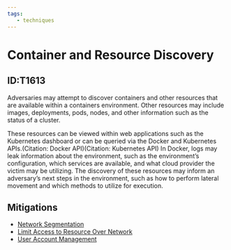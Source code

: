 ```yaml
---
tags:
   - techniques
---
```

# Container and Resource Discovery
## ID:T1613
Adversaries may attempt to discover containers and other resources that are available within a containers environment. Other resources may include images, deployments, pods, nodes, and other information such as the status of a cluster.

These resources can be viewed within web applications such as the Kubernetes dashboard or can be queried via the Docker and Kubernetes APIs.(Citation: Docker API)(Citation: Kubernetes API) In Docker, logs may leak information about the environment, such as the environment’s configuration, which services are available, and what cloud provider the victim may be utilizing. The discovery of these resources may inform an adversary’s next steps in the environment, such as how to perform lateral movement and which methods to utilize for execution. 
## Mitigations
* [Network Segmentation](/mitre/mitigations/M1030)
* [Limit Access to Resource Over Network](/mitre/mitigations/M1035)
* [User Account Management](/mitre/mitigations/M1018)
